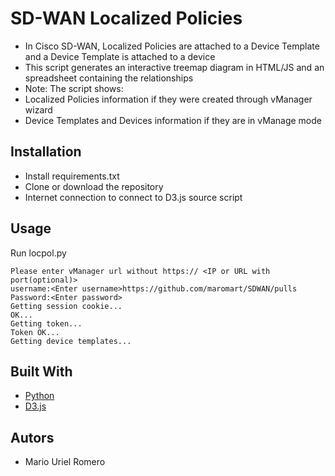 # SD-WAN Localized Policies 
- In Cisco SD-WAN, Localized Policies are attached to a Device Template and a Device Template is attached to a device
- This script generates an interactive treemap diagram in HTML/JS and an spreadsheet containing the relationships
- Note: The script shows:
-  Localized Policies information if they were created through vManager wizard
-  Device Templates and Devices information if they are in vManage mode


## Installation
- Install requirements.txt
- Clone or download the repository
- Internet connection to connect to D3.js source script

## Usage
Run locpol.py
```
Please enter vManager url without https:// <IP or URL with port(optional)>
username:<Enter username>https://github.com/maromart/SDWAN/pulls
Password:<Enter password>
Getting session cookie...
OK...
Getting token...
Token OK...
Getting device templates...
```
## Built With
- [Python](https://www.python.org/)
- [D3.js](https://d3js.org/)

## Autors
- Mario Uriel Romero 
